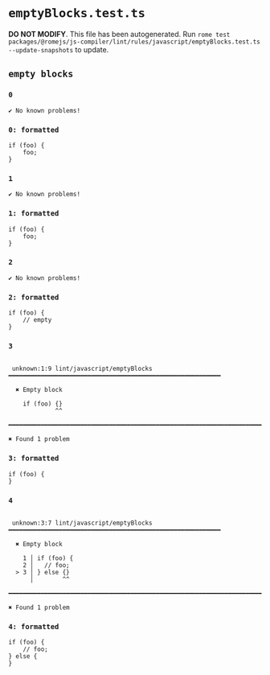 # `emptyBlocks.test.ts`

**DO NOT MODIFY**. This file has been autogenerated. Run `rome test packages/@romejs/js-compiler/lint/rules/javascript/emptyBlocks.test.ts --update-snapshots` to update.

## `empty blocks`

### `0`

```
✔ No known problems!

```

### `0: formatted`

```
if (foo) {
	foo;
}

```

### `1`

```
✔ No known problems!

```

### `1: formatted`

```
if (foo) {
	foo;
}

```

### `2`

```
✔ No known problems!

```

### `2: formatted`

```
if (foo) {
	// empty
}

```

### `3`

```

 unknown:1:9 lint/javascript/emptyBlocks ━━━━━━━━━━━━━━━━━━━━━━━━━━━━━━━━━━━━━━━━━━━━━━━━━━━━━━━━━━━

  ✖ Empty block

    if (foo) {}
             ^^

━━━━━━━━━━━━━━━━━━━━━━━━━━━━━━━━━━━━━━━━━━━━━━━━━━━━━━━━━━━━━━━━━━━━━━━━━━━━━━━━━━━━━━━━━━━━━━━━━━━━

✖ Found 1 problem

```

### `3: formatted`

```
if (foo) {
}

```

### `4`

```

 unknown:3:7 lint/javascript/emptyBlocks ━━━━━━━━━━━━━━━━━━━━━━━━━━━━━━━━━━━━━━━━━━━━━━━━━━━━━━━━━━━

  ✖ Empty block

    1 │ if (foo) {
    2 │   // foo;
  > 3 │ } else {}
      │        ^^

━━━━━━━━━━━━━━━━━━━━━━━━━━━━━━━━━━━━━━━━━━━━━━━━━━━━━━━━━━━━━━━━━━━━━━━━━━━━━━━━━━━━━━━━━━━━━━━━━━━━

✖ Found 1 problem

```

### `4: formatted`

```
if (foo) {
	// foo;
} else {
}

```
